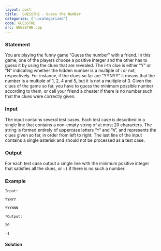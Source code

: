 ```yaml
---
layout: post
title:  GUESSTHE - Guess the Number
categories: ['uncategorized']
code: GUESSTHE
src: GUESSTHE.cpp
---
```


### **Statement**

You are playing the funny game “Guess the number” with a friend. In this game,
one of the players choose a positive integer and the other has to guess it by
using the clues that are revealed. The i-th clue is either “Y” or “N”
indicating whether the hidden number is a multiple of i or not, respectively.
For instance, if the clues so far are “YYNYY” it means that the number is a
multiple of 1, 2, 4 and 5, but it is not a multiple of 3. Given the clues of
the game so far, you have to guess the minimum possible number according to
them, or call your friend a cheater if there is no number such that the clues
were correctly given.

### Input

The input contains several test cases. Each test case is described in a single
line that contains a non-empty string of at most 20 characters. The string is
formed entirely of uppercase letters “`Y`” and “`N`”, and represents the clues
given so far, in order from left to right. The last line of the input contains
a single asterisk and should not be processed as a test case.

### Output

For each test case output a single line with the minimum positive integer that
satisfies all the clues, or `−1` if there is no such a number.

### Example

    
    
    Input:
    YYNYY
    YYYNNN
    *Output:
    20
    -1



#### **Solution**




